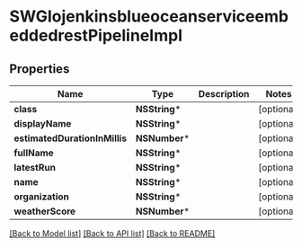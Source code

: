 # SWGIojenkinsblueoceanserviceembeddedrestPipelineImpl

## Properties
Name | Type | Description | Notes
------------ | ------------- | ------------- | -------------
**class** | **NSString*** |  | [optional] 
**displayName** | **NSString*** |  | [optional] 
**estimatedDurationInMillis** | **NSNumber*** |  | [optional] 
**fullName** | **NSString*** |  | [optional] 
**latestRun** | **NSString*** |  | [optional] 
**name** | **NSString*** |  | [optional] 
**organization** | **NSString*** |  | [optional] 
**weatherScore** | **NSNumber*** |  | [optional] 

[[Back to Model list]](../README.md#documentation-for-models) [[Back to API list]](../README.md#documentation-for-api-endpoints) [[Back to README]](../README.md)


